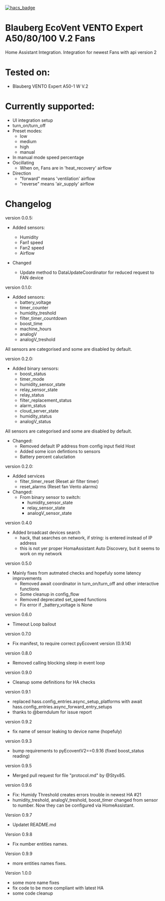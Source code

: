 [![hacs_badge](https://img.shields.io/badge/HACS-Custom-41BDF5.svg)](https://github.com/hacs/integration)

# Blauberg EcoVent VENTO Expert A50/80/100 V.2 Fans
Home Assistant Integration. Integration for newest Fans with api version 2


# Tested on:
* Blauberg VENTO Expert A50-1 W V.2

# Currently supported:
* UI integration setup
* turn_on/turn_off
* Preset modes:
  - low
  - medium
  - high
  - manual
* In manual mode speed percentage
* Oscillating
  - When on, Fans are in 'heat_recovery' airflow
* Direction
  - "forward" means 'ventilation' airflow
  - "reverse" means 'air_supply' airflow

# Changelog
version 0.0.5:
* Added sensors:
  - Humidity
  - Fan1 speed
  - Fan2 speed
  - Airflow

* Changed
  - Update method to DataUpdateCoordinator for reduced request to FAN device

version 0.1.0:
* Added sensors:
  - battery_voltage
  - timer_counter
  - humidity_treshold
  - filter_timer_countdown
  - boost_time
  - machine_hours
  - analogV
  - analogV_treshold

All sensors are categorised and some are disabled by default.

version 0.2.0:
* Added binary sensors:
  - boost_status
  - timer_mode
  - humidity_sensor_state
  - relay_sensor_state
  - relay_status
  - filter_replacement_status
  - alarm_status
  - cloud_server_state
  - humidity_status
  - analogV_status

All sensors are categorised and some are disabled by default.

* Changed:
  - Removed default IP address from config input field Host
  - Added some icon defintions to sensors
  - Battery percent caluclation

version 0.2.0:
* Added services
  - filter_timer_reset (Reset air filter timer)
  - reset_alarms (Reset fan Vento alarms)
* Changed:
  - From binary sensor to switch:
    - humidity_sensor_state
    - relay_sensor_state
    - analogV_sensor_state

version 0.4.0
* Added broadcast devices search
  - hack, that searches on network, if string: <broadcast> is entered
    instead of IP address
  - this is not yer proper HomaAssistant Auto Discovery, but it seems to
    work on my network

version 0.5.0
* Mainly fixes from autmated checks and hopefuly some latency improvements
  - Removed await coordinator in turn_on/turn_off and other interactive
    functions
  - Some cleanup in config_flow
  - Removed deprecated set_speed functions
  - Fix error if _battery_voltage is None

version 0.6.0
* Timeout Loop bailout

version 0.7.0
* Fix manifest, to require correct pyEcovent version (0.9.14)

version 0.8.0
* Removed calling blocking sleep in event loop

version 0.9.0
* Cleanup some definitions for HA checks

version 0.9.1
* replaced hass.config_entries.async_setup_platforms with await hass.config_entries.async_forward_entry_setups
* thanks to @berndulum for issue report

version 0.9.2
* fix name of sensor leaking to device name (hopefuly)

version 0.9.3
* bump requirements to pyEcoventV2==0.9.16 (fixed boost_status reading)

version 0.9.5
* Merged pull request for file "protocol.md" by @Styx85.

version 0.9.6
* Fix: Humidy Threshold creates errors trouble in newest HA #21
* humidity_treshold, analogV_treshold, boost_timer changed from sensor to number. Now they can be configured via HomeAssistant.

Version 0.9.7
* Updatet README.md

Version 0.9.8
* Fix number entities names.

Version 0.9.9
* more  entities names fixes.

Version 1.0.0
* some more name fixes
* fix code to be more compliant with latest HA
* some code cleanup
